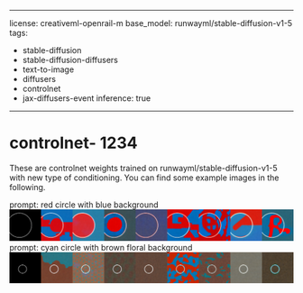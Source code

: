 
---
license: creativeml-openrail-m
base_model: runwayml/stable-diffusion-v1-5
tags:
- stable-diffusion
- stable-diffusion-diffusers
- text-to-image
- diffusers
- controlnet
- jax-diffusers-event
inference: true
---
    
# controlnet- 1234

These are controlnet weights trained on runwayml/stable-diffusion-v1-5 with new type of conditioning. You can find some example images in the following. 

prompt: red circle with blue background
![images_0)](./images_0.png)
prompt: cyan circle with brown floral background
![images_1)](./images_1.png)

